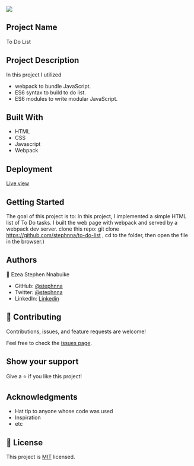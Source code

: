 ![](https://img.shields.io/badge/Microverse-blueviolet)

## Project Name 
To Do List 

## Project Description
In this project I utilized
- webpack to bundle JavaScript.
- ES6 syntax to build to do list.
- ES6 modules to write modular JavaScript.

## Built With
- HTML
- CSS
- Javascript 
- Webpack

## Deployment

[Live view](https://stephnna.github.io/to-do-list/)

## Getting Started

The goal of this project is to:
In this project, I implemented a simple HTML list of To Do tasks. I built the web page with webpack and served by a webpack dev server.
clone this repo: git clone https://github.com/stephnna/to-do-list , cd to the folder, then open the file in the browser.)

## Authors
👤 Ezea Stephen Nnabuike
- GitHub: [@stephnna](https://github.com/stephnna)
- Twitter: [@stephnna](https://twitter.com/stephnna)
- LinkedIn: [Linkedin](https://www.linkedin.com/in/stephen-nnabuike-ezea-143b97170/)

## 🤝 Contributing

Contributions, issues, and feature requests are welcome!

Feel free to check the [issues page](../../issues/).

## Show your support

Give a ⭐️ if you like this project!

## Acknowledgments

- Hat tip to anyone whose code was used
- Inspiration
- etc

## 📝 License

This project is [MIT](./MIT.md) licensed.
